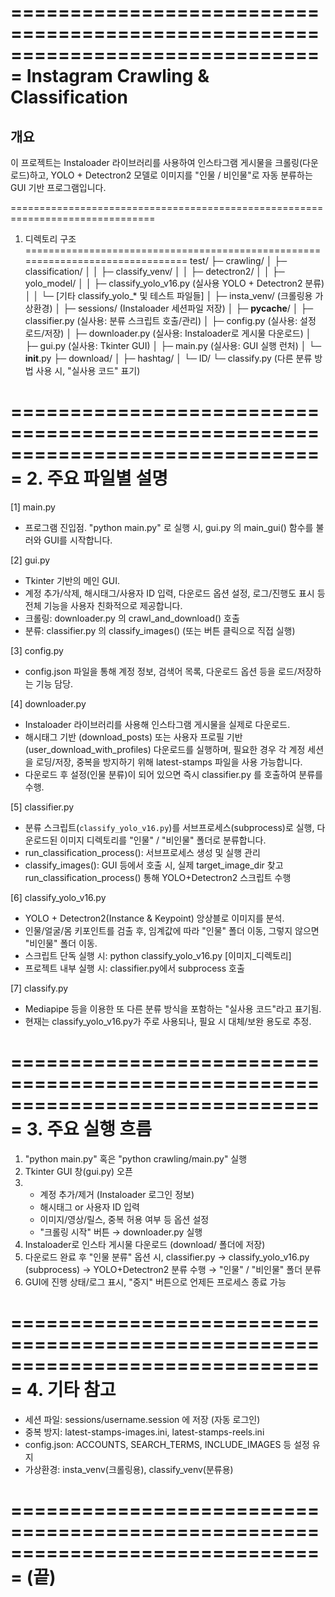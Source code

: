 ===============================================================================
                           Instagram Crawling & Classification
===============================================================================

개요
-------------------------------------------------------------------------------
이 프로젝트는 Instaloader 라이브러리를 사용하여 인스타그램 게시물을
크롤링(다운로드)하고, YOLO + Detectron2 모델로 이미지를 "인물 / 비인물"로
자동 분류하는 GUI 기반 프로그램입니다.

===============================================================================
1. 디렉토리 구조
===============================================================================
test/
  ├─ crawling/
  │   ├─ classification/
  │   │   ├─ classify_venv/
  │   │   ├─ detectron2/
  │   │   ├─ yolo_model/
  │   │   ├─ classify_yolo_v16.py    (실사용 YOLO + Detectron2 분류)
  │   │   └─ [기타 classify_yolo_* 및 테스트 파일들]
  │   ├─ insta_venv/                (크롤링용 가상환경)
  │   ├─ sessions/                  (Instaloader 세션파일 저장)
  │   ├─ __pycache__/
  │   ├─ classifier.py              (실사용: 분류 스크립트 호출/관리)
  │   ├─ config.py                  (실사용: 설정 로드/저장)
  │   ├─ downloader.py              (실사용: Instaloader로 게시물 다운로드)
  │   ├─ gui.py                     (실사용: Tkinter GUI)
  │   ├─ main.py                    (실사용: GUI 실행 런처)
  │   └─ __init__.py
  ├─ download/
  │   ├─ hashtag/
  │   └─ ID/
  └─ classify.py                    (다른 분류 방법 사용 시, "실사용 코드" 표기)

===============================================================================
2. 주요 파일별 설명
===============================================================================
[1] main.py
  - 프로그램 진입점. "python main.py" 로 실행 시,
    gui.py 의 main_gui() 함수를 불러와 GUI를 시작합니다.

[2] gui.py
  - Tkinter 기반의 메인 GUI.
  - 계정 추가/삭제, 해시태그/사용자 ID 입력, 다운로드 옵션 설정, 로그/진행도 표시 등
    전체 기능을 사용자 친화적으로 제공합니다.
  - 크롤링: downloader.py 의 crawl_and_download() 호출
  - 분류: classifier.py 의 classify_images() (또는 버튼 클릭으로 직접 실행)

[3] config.py
  - config.json 파일을 통해 계정 정보, 검색어 목록, 다운로드 옵션 등을
    로드/저장하는 기능 담당.

[4] downloader.py
  - Instaloader 라이브러리를 사용해 인스타그램 게시물을 실제로 다운로드.
  - 해시태그 기반 (download_posts) 또는 사용자 프로필 기반(user_download_with_profiles) 다운로드를
    실행하며, 필요한 경우 각 계정 세션을 로딩/저장, 중복을 방지하기 위해
    latest-stamps 파일을 사용 가능합니다.
  - 다운로드 후 설정(인물 분류)이 되어 있으면 즉시 classifier.py 를 호출하여
    분류를 수행.

[5] classifier.py
  - 분류 스크립트(`classify_yolo_v16.py`)를 서브프로세스(subprocess)로 실행,
    다운로드된 이미지 디렉토리를 "인물" / "비인물" 폴더로 분류합니다.
  - run_classification_process(): 서브프로세스 생성 및 실행 관리
  - classify_images(): GUI 등에서 호출 시, 실제 target_image_dir 찾고
    run_classification_process() 통해 YOLO+Detectron2 스크립트 수행

[6] classify_yolo_v16.py
  - YOLO + Detectron2(Instance & Keypoint) 앙상블로 이미지를 분석.
  - 인물/얼굴/몸 키포인트를 검출 후, 임계값에 따라 "인물" 폴더 이동,
    그렇지 않으면 "비인물" 폴더 이동.
  - 스크립트 단독 실행 시: python classify_yolo_v16.py [이미지_디렉토리]
  - 프로젝트 내부 실행 시: classifier.py에서 subprocess 호출

[7] classify.py
  - Mediapipe 등을 이용한 또 다른 분류 방식을 포함하는 "실사용 코드"라고 표기됨.
  - 현재는 classify_yolo_v16.py가 주로 사용되나, 필요 시 대체/보완 용도로 추정.

===============================================================================
3. 주요 실행 흐름
===============================================================================
1) "python main.py" 혹은 "python crawling/main.py" 실행
2) Tkinter GUI 창(gui.py) 오픈
3) - 계정 추가/제거 (Instaloader 로그인 정보)
   - 해시태그 or 사용자 ID 입력
   - 이미지/영상/릴스, 중복 허용 여부 등 옵션 설정
   - "크롤링 시작" 버튼 → downloader.py 실행
4) Instaloader로 인스타 게시물 다운로드 (download/ 폴더에 저장)
5) 다운로드 완료 후 "인물 분류" 옵션 시,
   classifier.py → classify_yolo_v16.py (subprocess) → 
   YOLO+Detectron2 분류 수행 → "인물" / "비인물" 폴더 분류
6) GUI에 진행 상태/로그 표시, "중지" 버튼으로 언제든 프로세스 종료 가능

===============================================================================
4. 기타 참고
===============================================================================
- 세션 파일: sessions/username.session 에 저장 (자동 로그인)
- 중복 방지: latest-stamps-images.ini, latest-stamps-reels.ini
- config.json: ACCOUNTS, SEARCH_TERMS, INCLUDE_IMAGES 등 설정 유지
- 가상환경: insta_venv(크롤링용), classify_venv(분류용)

===============================================================================
(끝)
===============================================================================
